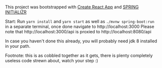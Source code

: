 This project was bootstrapped with [Create React App](https://github.com/facebookincubator/create-react-app) and [SPRING INITIALIZR](https://github.com/spring-io/initializr/)

Start:
Run `yarn install` and `yarn start` as well as `./mvnw spring-boot:run` in a separate terminal,
once done navigate to http://localhost:3000
Please note that http://localhost:3000/api is proxied to http://localhost:8080/api

In case you haven't done this already, you will probably need jdk 8 installed in your path.

Footnote: this is as cobbled together as it gets, there is plenty completely useless code strewn about, watch your step :)
